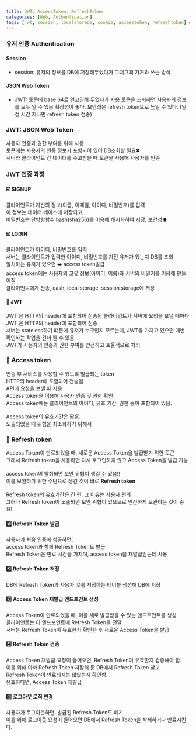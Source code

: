 ```yaml
---
title: JWT, AccessToken, RefreshToken
categories: [Web, Authentication]
tags: [jwt, session, localstorage, cookie, accesstoken, refreshtoken] # TAG names should always be lowercase
---
```


### 유저 인증 Authentication

#### Session

- session: 유저의 정보를 DB에 저장해두었다가 그떄그떄 가져와 쓰는 방식

#### JSON Web Token

- JWT: 토큰에 base 64로 인코딩해 두었다가 사용
  토큰을 조회하면 사용자의 정보를 모두 알 수 있음
  확장성이 좋다.
  보안성은 refresh token으로 높일 수 있다. (일정 시간 지나면 refresh token 전송)

### **JWT**: JSON Web Token

사용자 인증과 권한 부여를 위해 사용  
토큰에는 사용자의 인증 정보가 포함되어 있어 DB조회할 필요❌  
서버와 클라이언트 간 데이터를 주고받을 때 토큰을 사용해 사용자를 인증

### **JWT 인증 과정**

#### ☑️ SIGNUP

클라이언트가 자신의 정보(이름, 이메일, 아이디, 비밀번호)를 입력  
이 정보는 데이터 베이스에 저장되고,  
비밀번호는 단방향함수 hash(sha256)를 이용해 해시화하여 저장, 보안성⬆️

#### ☑️ LOGIN

클라이언트가 아이디, 비밀번호를 입력  
서버는 클라이언트가 입력한 아이디, 비밀번호를 가진 유저가 있는지 DB를 조회  
일치하는 유저가 있으면 ➡️ access token발급  
access token에는 사용자의 고유 정보(아이디, 이름)와 서버의 비밀키를 이용해 만들어짐  
클라이언트에게 전송, cash, local storage, session storage에 저장

#### 🔑 JWT

JWT 은 HTTP의 header에 포함되어 전송됨
클라이언트가 서버에 요청을 보낼 때마다 JWT 은 HTTP의 header에 포함되어 전송  
서버는 stateless하기 떄문에 유저가 누구인지 모르는데, JWT을 가지고 있으면 매번 확인하는 작업을 건너 뛸 수 있음  
JWT가 사용자의 인증과 권한 부여를 안전하고 효율적으로 처리

### 💟 **Access token**

인증 후 서비스를 사용할 수 있도록 발급되는 token <br>
HTTP의 header에 포함되어 전송됨 <br>
API에 요청을 보낼 때 사용 <br>
Access token을 이용해 사용자 인증 및 권한 확인 <br>
Access token에는 클라이언트의 아이디, 유효 기간, 권한 등이 포함되어 있음. <br>
<br>
Access token의 유효기간은 짧음. <br>
노출되었을 때 위험을 최소화하기 위해서 <br>

### 💟 **Refresh token**

Access Token이 만료되었을 때, 새로운 Access Token을 발급받기 위한 토큰 <br>
그래서 Refresh token을 사용하면 다시 로그인하지 않고 Access Token을 발급 가능 <br>
<br>
access token이 탈취되면 보안 위협이 생길 수 있음!! <br>
이를 보완하기 위한 수단으로 생긴 것이 바로 **Refresh token** <br>
<br>
Refresh token의 유효기간은 긴 편, 그 이유는 사용자 편의 <br>
그러나 Refresh token이 노출되면 보안 위협이 있으므로 안전하게 보관하는 것이 중요! <br>

#### 1️⃣ Refresh Token 발급

사용자가 처음 인증에 성공하면,  
access token과 함께 Refresh Token도 발급  
Refresh Token은 만료 시간을 가지며, access token을 재발급받는데 사용

#### 2️⃣ Refresh Token 저장

DB에 Refresh Token과 사용자 ID를 저장하는 테이블 생성해 DB에 저장

#### 3️⃣ Access Token 재발급 엔드포인트 생성

Access Token이 만료되었을 때, 이를 새로 발급받을 수 있는 엔드포인트를 생성  
클라이언트는 이 엔드포인트에 Refresh Token을 전달  
서버는 Refresh Token이 유효한지 확인한 후 새로운 Access Token을 발급

#### 4️⃣ Refresh Token 검증

Access Token 재발급 요청이 들어오면, Refresh Token이 유효한지 검증해야 함.  
이를 위해 아까 Refresh Token 저장해 둔 DB에서 Refresh Token 찾고  
Refresh Token이 만료되지는 않았는지 확인함.  
유효하다면, Access Token 재발급

#### 5️⃣ 로그아웃 로직 변경

사용자가 로그아웃하면, 발급된 Refresh Token도 폐기  
이를 위해 로그아웃 요청이 들어오면 DB에서 Refresh Token을 삭제하거나 만료시킨다.
